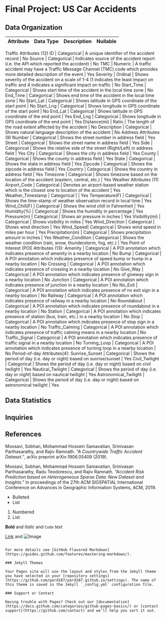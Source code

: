 # Final Project: US Car Accidents

## Data Organization
Attribute | Data Type | Description | Nullable
--- | --- | --- | ---
Traffic Attributes (12) 
ID | Categorical | A unique identifier of the accident record | No
Source | Categorical | Indicates source of the accident report (i.e. the API which reported the accident) | No
TMC | Numeric | A traffic accident may have a Traffic Message Channel (TMC) code which provides more detailed description of the event | Yes
Severity | Ordinal | Shows severity of the accident on a scale of 1-4 (1 indicates the least impact on traffic and 4 indicates a significant impact on traffic | No
Start_Time | Categorical | Shows start time of the accident in the local time zone | No
End_Time | Categorical | Shows end time of the accident in the local time zone | No
Start_Lat | Categorical | Shows latitude in GPS coordinate of the start point | No
Start_Lng | Categorical | Shows longitude in GPS coordinate of the start point | No
End_Lat | Categorical | Shows latitude in GPS coordinate of the end point | Yes
End_Lng | Categorical | Shows longitude in GPS coordinate of the end point | Yes
Distance(mi) | Ratio | The length of the road extent affected by the accident | No
Description | Categorical | Shows natural language description of the accident | No
Address Attributes (9)
Number | Categorical | Shows the street number in address field | Yes
Street | Categorical | Shows the street name in address field | Yes
Side | Categorical | Shows the relative side of the street (Right/Left) in address field | Yes
City | Categorical | Shows the city in address field | Yes
County | Categorical | Shows the county in address field | Yes
State | Categorical | Shows the state in address field | Yes
Zipcode | Categorical | Shows the zipcode in address field | Yes
Country | Categorical | Shows the country in address field | Yes
Timezone | Categorical | Shows timezone based on the location of the accident (eastern, central, etc.) | Yes
Weather Attributes (11)
Airport_Code | Categorical | Denotes an airport-based weather station which is the closest one to location of the accident | Yes
Weather_Timestamp | Categorical |  | Yes
Temperature(F) | Categorical | Shows the time-stamp of weather observation record in local time | Yes
Wind_Chill(F) | Categorical | Shows the wind chill in Fahrenheit | Yes
Humidity(%) | Categorical | Shows the humidity in percentage | Yes
Pressure(in) | Categorical | Shows air pressure in inches | Yes
Visibility(mi) | Categorical | Shows visibility in miles  | Yes
Wind_Direction | Categorical | Shows wind direction | Yes
Wind_Speed| Categorical | Shows wind speed in miles per hour | Yes
Precipitation(in) | Categorical | Shows precipitation amount in inches | Yes
Weather_Condition | Categorical | Shows the weather condition (rain, snow, thunderstorm, fog, etc.) | Yes
Point of Interest (POI) Attributes (13):
Amenity | Categorical | A POI annotation which indicates presence of amenity in a nearby location | No
Bump | Categorical | A POI annotation which indicates presence of speed bump or hump in a nearby location | No
Crossing | Categorical | A POI annotation which indicates presence of crossing  in a nearby location | No
Give_Way | Categorical | A POI annotation which indicates presence of giveway sign in a nearby location | No
Junction | Categorical | A POI annotation which indicates presence of junction in a nearby location | No
No_Exit | Categorical | A POI annotation which indicates presence of no exit sign in a nearby location | No
Railway | Categorical | A POI annotation which indicates presence of railway in a nearby location | No
Roundabout | Categorical | A POI annotation which indicates presence of roundabout in a nearby location | No
Station | Categorical | A POI annotation which indicates presence of station (bus, train, etc.) in a nearby location | No
Stop | Categorical | A POI annotation which indicates presence of stop sign in a nearby location | No
Traffic_Calming | Categorical | A POI annotation which indicates presence of traffic calming means in a nearby location | No
Traffic_Signal | Categorical | A POI annotation which indicates presence of traffic signal in a nearby location | No
Turning_Loop | Categorical | A POI annotation which indicates presence of turning loop in a nearby location | No
Period-of-day Attributes(4):
Sunrise_Sunset | Categorical | Shows the period of day (i.e. day or night) based on sunrise/sunset | Yes
Civil_Twilight | Categorical | Shows the period of day (i.e. day or night) based on civil twilight | Yes
Nautical_Twilight | Categorical | Shows the period of day (i.e. day or night) based on nautical twilight | Yes
Astronomical_Twilight | Categorical | Shows the period of day (i.e. day or night) based on astronomical twilight | Yes

## Data Statistics
## Inquiries
## References
Moosavi, Sobhan, Mohammad Hossein Samavatian, Srinivasan Parthasarathy, and Rajiv Ramnath. *“A Countrywide Traffic Accident Dataset.”*, arXiv preprint       arXiv:1906.05409 (2019).

Moosavi, Sobhan, Mohammad Hossein Samavatian, Srinivasan Parthasarathy, Radu Teodorescu, and Rajiv Ramnath. *“Accident Risk Prediction based on Heterogeneous Sparse Data: New Dataset and Insights.”* In proceedings of the 27th ACM SIGSPATIAL International Conference on Advances in Geographic Information Systems, ACM, 2019.


- Bulleted
- List

1. Numbered
2. List

**Bold** and _Italic_ and `Code` text

[Link](url) and ![Image](src)
```

For more details see [GitHub Flavored Markdown](https://guides.github.com/features/mastering-markdown/).

### Jekyll Themes

Your Pages site will use the layout and styles from the Jekyll theme you have selected in your [repository settings](https://github.com/pard187/pard187.github.io/settings). The name of this theme is saved in the Jekyll `_config.yml` configuration file.

### Support or Contact

Having trouble with Pages? Check out our [documentation](https://docs.github.com/categories/github-pages-basics/) or [contact support](https://github.com/contact) and we’ll help you sort it out.
